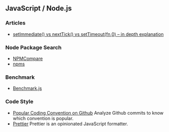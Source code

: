 ## JavaScript / Node.js

### Articles
- [setImmediate() vs nextTick() vs setTimeout(fn,0) – in depth explanation](http://voidcanvas.com/setimmediate-vs-nexttick-vs-settimeout/)

### Node Package Search
- [NPMCompare](https://npmcompare.com/)
- [npms](https://npms.io/)

### Benchmark
- [Benchmark.js](https://github.com/bestiejs/benchmark.js)

### Code Style
- [Popular Coding Convention on Github](http://sideeffect.kr/popularconvention) Analyze Github commits to know which convention is popular.
- [Prettier](https://github.com/prettier/prettier) Prettier is an opinionated JavaScript formatter.
